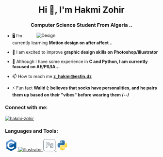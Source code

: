 <h1 align="center">Hi 👋, I'm Hakmi Zohir</h1>
<h3 align="center">Computer Science Student From Algeria ..</h3>
<img align="right" alt="Design" width="400" src="https://shorturl.at/DNY28">

- 🖥️ I’m currently learning **Motion design on after affect ..**

- 📝 I am excited to improve **graphic design skills on Photoshop/illustrator**

-  🎥 Although I have some experience in **C and Python, I am currently focused on AE/PS/IA...**

- 📫 How to reach me **z_hakmi@estin.dz**

- ⚡ Fun fact **Walid (: believes that socks have personalities, and he pairs them up based on their "vibes" before wearing them /--/**

<h3 align="left">Connect with me:</h3>
<p align="left">
<a href="https://linkedin.com/in/hakmi-zohir" target="blank"><img align="center" src="https://raw.githubusercontent.com/rahuldkjain/github-profile-readme-generator/master/src/images/icons/Social/linked-in-alt.svg" alt="hakmi-zohir" height="30" width="40" /></a>
</p>

<h3 align="left">Languages and Tools:</h3>
<p align="left"> <a href="https://www.cprogramming.com/" target="_blank" rel="noreferrer"> <img src="https://raw.githubusercontent.com/devicons/devicon/master/icons/c/c-original.svg" alt="c" width="40" height="40"/> </a> <a href="https://www.adobe.com/in/products/illustrator.html" target="_blank" rel="noreferrer"> <img src="https://www.vectorlogo.zone/logos/adobe_illustrator/adobe_illustrator-icon.svg" alt="illustrator" width="40" height="40"/> </a> <a href="https://www.photoshop.com/en" target="_blank" rel="noreferrer"> <img src="https://raw.githubusercontent.com/devicons/devicon/master/icons/photoshop/photoshop-line.svg" alt="photoshop" width="40" height="40"/> </a> <a href="https://www.python.org" target="_blank" rel="noreferrer"> <img src="https://raw.githubusercontent.com/devicons/devicon/master/icons/python/python-original.svg" alt="python" width="40" height="40"/> </a> </p>
